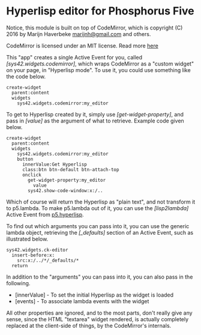 Hyperlisp editor for Phosphorus Five
==========

Notice, this module is built on top of CodeMirror, which is copyright (C) 2016 by Marijn Haverbeke <marijnh@gmail.com> and others.

CodeMirror is licensed under an MIT license. Read more [here](https://codemirror.net)

This "app" creates a single Active Event for you, called *[sys42.widgets.codemirror]*, which wraps CodeMirror as a 
"custom widget" on your page, in "Hyperlisp mode". To use it, you could use something like the code below.

```
create-widget
  parent:content
  widgets
    sys42.widgets.codemirror:my_editor
```

To get to Hyperlisp created by it, simply use *[get-widget-property]*, and pass in *[value]* as the argument of what to retrieve.
Example code given below.

```
create-widget
  parent:content
  widgets
    sys42.widgets.codemirror:my_editor
    button
      innerValue:Get Hyperlisp
      class:btn btn-default btn-attach-top
      onclick
        get-widget-property:my_editor
          value
        sys42.show-code-window:x:/..
```

Which of course will return the Hyperlisp as "plain text", and not transform it to p5.lambda. To make p5.lambda out of it, you can use
the *[lisp2lambda]* Active Event from [p5.hyperlisp](/plugins/p5.hyperlisp/).

To find out which arguments you can pass into it, you can use the generic lambda object, retrieving the *[_defaults]* section
of an Active Event, such as illustrated below.

```
sys42.widgets.ck-editor
  insert-before:x:
    src:x:/../*/_defaults/*
  return
```

In addition to the "arguments" you can pass into it, you can also pass in the following.

* [innerValue] - To set the initial Hyperlisp as the widget is loaded
* [events] - To associate lambda events with the widget

All other properties are ignored, and to the most parts, don't really give any sense, since the HTML "textarea" widget rendered, is actually
completely replaced at the client-side of things, by the CodeMirror's internals.


